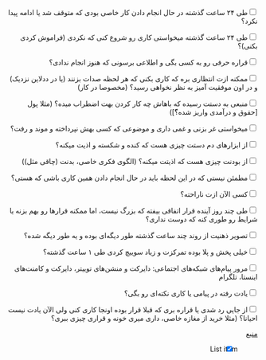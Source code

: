 <div dir="rtl">


<input type="checkbox">طی ۲۴ ساعت گذشته در حال انجام دادن کار خاصی بودی که متوقف شد یا ادامه پیدا نکرد؟

<input type="checkbox">طی ۲۴ ساعت گذشته میخواستی کاری رو شروع کنی که نکردی (فراموش کردی بکنی)؟

<input type="checkbox">قراره حرفی رو به کسی بگی و اطلاعی برسونی که هنوز انجام ندادی؟

<input type="checkbox">ممکنه ازت انتظاری بره که کاری بکنی که هر لحظه صدات بزنند (یا در ددلاین نزدیک) و در اون موفقیت آمیز به نظر نخواهی رسید؟ (مخصوصا در کار)

<input type="checkbox">منبعی به دستت رسیده که باهاش چه کار کردن بهت اضطراب میده؟ (مثلا پول [حقوق و درآمدی واریز شده؟ّ])

<input type="checkbox">میخواستی غر بزنی و غمی داری و موضوعی که کسی بهش نپرداخته و موند و رفت؟

<input type="checkbox">از ابزارهای دم دستت چیزی هست که کنده و شکسته و اذیت میکنه؟

<input type="checkbox">از بودنت چیزی هست که اذیتت میکنه؟ (الگوی فکری خاصی، بدنت (چاقی مثل))

<input type="checkbox">مطمئن نیستی که در این لحظه باید در حال انجام دادن همین کاری باشی که هستی؟

<input type="checkbox">کسی الآن ازت ناراحته؟

<input type="checkbox">طی چند روز آینده قرار اتفاقی بیفته که بزرگ نیست، اما ممکنه قرارها رو بهم بزنه یا شرایط رو طوری کنه که دوست نداری؟

<input type="checkbox">تصویر ذهنیت از روند چند ساعت گذشته طور دیگه‌ای بوده و یه طور دیگه شده؟

<input type="checkbox">خیلی پخش و پلا بوده تمرکزت و زیاد سوییچ کردی طی ۱ ساعت گذشته؟

<input type="checkbox">مرور پیام‌های شبکه‌های اجتماعی: دایرکت و منشن‌های توییتر، دایرکت و کامنت‌های اینستا، تلگرام

<input type="checkbox">یادت رفته در پیامی یا کاری نکته‌ای رو بگی؟

<input type="checkbox">از جایی رد شدی یا قراره بری که قبلا قرار بوده اونجا کاری کنی ولی الآن یادت نیست احیانا؟ (مثلا خرید از مغازه خاصی، داری میری خونه و قراری چیزی ببری؟

[منبع](http://oorah.ir/checklist)

 - [x] List item

